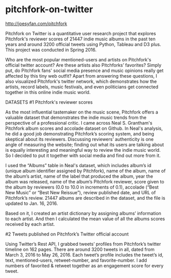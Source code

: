 # pitchfork-on-twitter
http://joesyfan.com/pitchfork

Pitchfork on Twitter is a quantitative user research project that explores Pitchfork's reviewer scores of 21447 indie music albums in the past ten years and around 3200 official tweets using Python, Tableau and D3 plus. This project was conducted in Spring 2016.

Who are the most popular mentioned-users and artists on Pitchfork's official twitter account? Are these artists also Pitchforks’ favorites? Simply put, do Pitchfork fans' social media presence and music opinions really get affected by this tiny web outfit? Apart from answering these questions, I also visualized Pitchfork's twitter network, which demonstrates how the artists, record labels, music festivals, and even politicians get connected together in this online indie music world.


DATASETS
#1 Pitchfork's reviewer scores

As the most influential tastemaker on the music scene, Pitchfork offers a valuable dataset that demonstrates the indie music trends from the perspective of a professional critic. I came across Neal S. Grantham's Pitchfork album scores and accolade dataset on Github. In Neal's analysis, he did a good job demonstrating Pitchfork’s scoring system, and being skeptical about its reviewers. Discussing reviewers’ authenticity is one angle of measuring the website; finding out what its users are talking about is equally interesting and meaningful way to review the indie music world. So I decided to put it together with social media and find out more from it. 

I used the “Albums” table in Neal's dataset, which includes album’s id (unique album identifier assigned by Pitchfork), name of the album, name of the album’s artist, name of the label that produced the album, year the album was released, name of the album’s Pitchfork reviewer, score given to the album by reviewers (0.0 to 10.0 in increments of 0.1), accolade (“Best New Music” or “Best New Reissue”), review published date, and URL of Pitchfork’s review. 21447 albums are described in the dataset, and the file is updated to Jan. 16, 2016. 

Based on it, I created an artist dictionary by assigning albums’ information to each artist. And then I calculated the mean value of all the albums scores received by each artist.

 

#2 Tweets published on Pitchfork’s Twitter official account

Using Twitter’s Rest API, I grabbed tweets’ profiles from Pitchfork’s twitter timeline on 162 pages. There are around 3200 tweets in all, dated from March 3, 2016 to May 26, 2016. Each tweet’s profile includes the tweet’s id, text, mentioned-users, retweet-number, and favorite-number. I add numbers of favorited & retweet together as an engagement score for every tweet.
